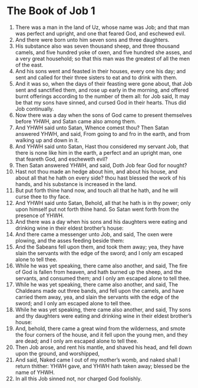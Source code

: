 ﻿# The Book of Job  1
1. There was a man in the land of Uz, whose name was Job; and that man was perfect and upright, and one that feared God, and eschewed evil. 
2. And there were born unto him seven sons and three daughters. 
3. His substance also was seven thousand sheep, and three thousand camels, and five hundred yoke of oxen, and five hundred she asses, and a very great household; so that this man was the greatest of all the men of the east. 
4. And his sons went and feasted in their houses, every one his day; and sent and called for their three sisters to eat and to drink with them. 
5. And it was so, when the days of their feasting were gone about, that Job sent and sanctified them, and rose up early in the morning, and offered burnt offerings according to the number of them all: for Job said, It may be that my sons have sinned, and cursed God in their hearts. Thus did Job continually. 
6.  Now there was a day when the sons of God came to present themselves before YHWH, and Satan came also among them. 
7. And YHWH said unto Satan, Whence comest thou? Then Satan answered YHWH, and said, From going to and fro in the earth, and from walking up and down in it. 
8. And YHWH said unto Satan, Hast thou considered my servant Job, that there is none like him in the earth, a perfect and an upright man, one that feareth God, and escheweth evil? 
9. Then Satan answered YHWH, and said, Doth Job fear God for nought? 
10. Hast not thou made an hedge about him, and about his house, and about all that he hath on every side? thou hast blessed the work of his hands, and his substance is increased in the land. 
11. But put forth thine hand now, and touch all that he hath, and he will curse thee to thy face. 
12. And YHWH said unto Satan, Behold, all that he hath is in thy power; only upon himself put not forth thine hand. So Satan went forth from the presence of YHWH. 
13.  And there was a day when his sons and his daughters were eating and drinking wine in their eldest brother’s house: 
14. And there came a messenger unto Job, and said, The oxen were plowing, and the asses feeding beside them: 
15. And the Sabeans fell upon them, and took them away; yea, they have slain the servants with the edge of the sword; and I only am escaped alone to tell thee. 
16. While he was yet speaking, there came also another, and said, The fire of God is fallen from heaven, and hath burned up the sheep, and the servants, and consumed them; and I only am escaped alone to tell thee. 
17. While he was yet speaking, there came also another, and said, The Chaldeans made out three bands, and fell upon the camels, and have carried them away, yea, and slain the servants with the edge of the sword; and I only am escaped alone to tell thee. 
18. While he was yet speaking, there came also another, and said, Thy sons and thy daughters were eating and drinking wine in their eldest brother’s house: 
19. And, behold, there came a great wind from the wilderness, and smote the four corners of the house, and it fell upon the young men, and they are dead; and I only am escaped alone to tell thee. 
20. Then Job arose, and rent his mantle, and shaved his head, and fell down upon the ground, and worshipped, 
21. And said, Naked came I out of my mother’s womb, and naked shall I return thither: YHWH gave, and YHWH hath taken away; blessed be the name of YHWH. 
22. In all this Job sinned not, nor charged God foolishly. 
